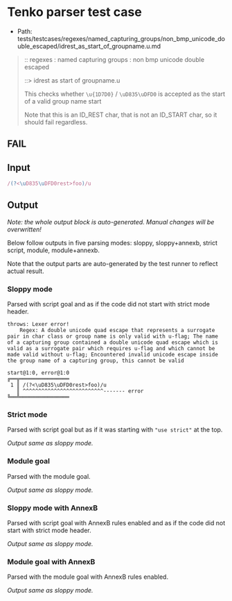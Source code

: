 # Tenko parser test case

- Path: tests/testcases/regexes/named_capturing_groups/non_bmp_unicode_double_escaped/idrest_as_start_of_groupname.u.md

> :: regexes : named capturing groups : non bmp unicode double escaped
>
> ::> idrest as start of groupname.u
>
> This checks whether `\u{1D7D0}` / `\uD835\uDFD0` is accepted as the start of a valid group name start
>
> Note that this is an ID_REST char, that is not an ID_START char, so it should fail regardless.

## FAIL

## Input

`````js
/(?<\uD835\uDFD0rest>foo)/u
`````

## Output

_Note: the whole output block is auto-generated. Manual changes will be overwritten!_

Below follow outputs in five parsing modes: sloppy, sloppy+annexb, strict script, module, module+annexb.

Note that the output parts are auto-generated by the test runner to reflect actual result.

### Sloppy mode

Parsed with script goal and as if the code did not start with strict mode header.

`````
throws: Lexer error!
    Regex: A double unicode quad escape that represents a surrogate pair in char class or group name is only valid with u-flag; The name of a capturing group contained a double unicode quad escape which is valid as a surrogate pair which requires u-flag and which cannot be made valid without u-flag; Encountered invalid unicode escape inside the group name of a capturing group, this cannot be valid

start@1:0, error@1:0
╔══╦════════════════
 1 ║ /(?<\uD835\uDFD0rest>foo)/u
   ║ ^^^^^^^^^^^^^^^^^^^^^^^^^^------- error
╚══╩════════════════

`````

### Strict mode

Parsed with script goal but as if it was starting with `"use strict"` at the top.

_Output same as sloppy mode._

### Module goal

Parsed with the module goal.

_Output same as sloppy mode._

### Sloppy mode with AnnexB

Parsed with script goal with AnnexB rules enabled and as if the code did not start with strict mode header.

_Output same as sloppy mode._

### Module goal with AnnexB

Parsed with the module goal with AnnexB rules enabled.

_Output same as sloppy mode._
